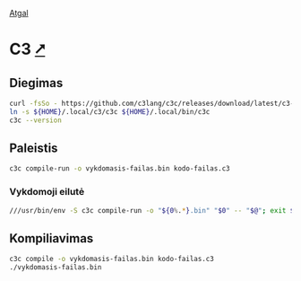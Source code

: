 [Atgal](./readme.md)

# C3 [&#x2B67;](https://c3-lang.org/)

## Diegimas

```bash
curl -fsSo - https://github.com/c3lang/c3c/releases/download/latest/c3-ubuntu-20.tar.gz | tar -xzvC ${HOME}/.local
ln -s ${HOME}/.local/c3/c3c ${HOME}/.local/bin/c3c
c3c --version
```

## Paleistis

```bash
c3c compile-run -o vykdomasis-failas.bin kodo-failas.c3
```

### Vykdomoji eilutė

```bash
///usr/bin/env -S c3c compile-run -o "${0%.*}.bin" "$0" -- "$@"; exit $?
```

## Kompiliavimas

```bash
c3c compile -o vykdomasis-failas.bin kodo-failas.c3
./vykdomasis-failas.bin
```
